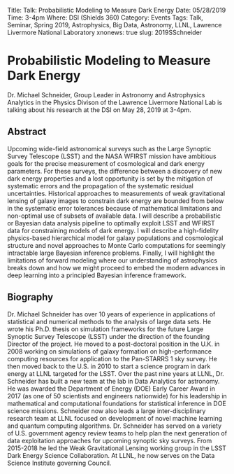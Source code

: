 Title: Talk: Probabilistic Modeling to Measure Dark Energy
Date: 05/28/2019
Time: 3-4pm
Where: DSI (Shields 360)
Category: Events
Tags: Talk, Seminar, Spring 2019, Astrophysics, Big Data, Astronomy, LLNL, Lawrence Livermore National Laboratory
xnonews: true
slug: 2019SSchneider

# Probabilistic Modeling to Measure Dark Energy

Dr. Michael Schneider, Group Leader in Astronomy and Astrophysics Analytics in the Physics Divison of the Lawrence Livermore National Lab is talking about his research at the DSI on May 28, 2019 at 3-4pm.

## Abstract

Upcoming wide-field astronomical surveys such as the Large Synoptic Survey Telescope (LSST) and the NASA WFIRST mission have ambitious goals for the precise measurement of cosmological and dark energy parameters. For these surveys, the difference between a discovery of new dark energy properties and a lost opportunity is set by the mitigation of systematic errors and the propagation of the systematic residual uncertainties. Historical approaches to measurements of weak gravitational lensing of galaxy images to constrain dark energy are bounded from below in the systematic error tolerances because of mathematical limitations and non-optimal use of subsets of available data. I will describe a probabilistic or Bayesian data analysis pipeline to optimally exploit LSST and WFIRST data for constraining models of dark energy. I will describe a high-fidelity physics-based hierarchical model for galaxy populations and cosmological structure and novel approaches to Monte Carlo computations for seemingly intractable large Bayesian inference problems. Finally, I will highlight the limitations of forward modeling where our understanding of astrophysics breaks down and how we might proceed to embed the modern advances in deep learning into a principled Bayesian inference framework. 

## Biography

Dr. Michael Schneider has over 10 years of experience in applications of statistical and numerical methods to the analysis of large data sets. He wrote his Ph.D. thesis on simulation frameworks for the future Large Synoptic Survey Telescope (LSST) under the direction of the founding Director of the project. He moved to a post-doctoral position in the U.K. in 2008 working on simulations of galaxy formation on high-performance computing resources for application to the Pan-STARRS 1 sky survey. He then moved back to the U.S. in 2010 to start a science program in dark energy at LLNL targeted for the LSST.  Over the past nine years at LLNL, Dr. Schneider has built a new team at the lab in Data Analytics for astronomy. He was awarded the Department of Energy (DOE) Early Career Award in 2017 (as one of 50 scientists and engineers nationwide) for his leadership in mathematical and computational foundations for statistical inference in DOE science missions. Schneider now also leads a large inter-disciplinary research team at LLNL focused on development of novel machine learning and quantum computing algorithms. Dr. Schneider has served on a variety of U.S. government agency review teams to help plan the next generation of data exploitation approaches for upcoming synoptic sky surveys. From 2015-2018 he led the Weak Gravitational Lensing working group in the LSST Dark Energy Science Collaboration. At LLNL, he now serves on the Data Science Institute governing Council. 

